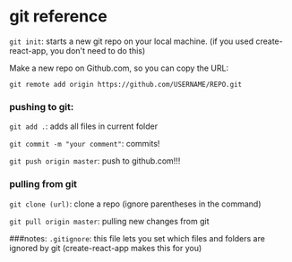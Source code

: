 # git reference
`git init`: starts a new git repo on your local machine. (if you used create-react-app, you don't need to do this)

Make a new repo on Github.com, so you can copy the URL:

`git remote add origin https://github.com/USERNAME/REPO.git`

### pushing to git:

`git add .`: adds all files in current folder

`git commit -m "your comment"`: commits!

`git push origin master`: push to github.com!!!

### pulling from git

`git clone (url)`: clone a repo (ignore parentheses in the command)

`git pull origin master`: pulling new changes from git

###notes:
`.gitignore`: this file lets you set which files and folders are ignored by git (create-react-app makes this for you)


